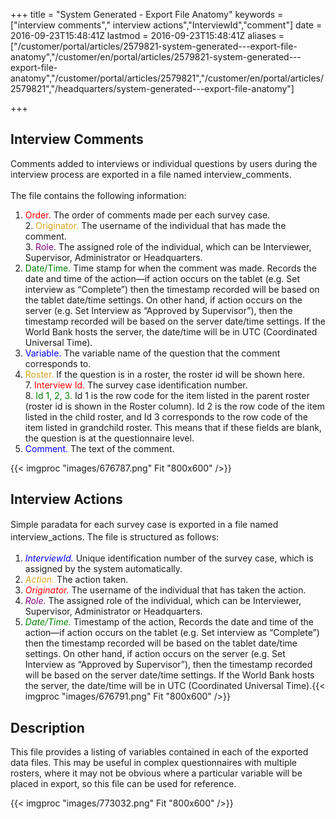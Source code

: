 ﻿+++
title = "System Generated - Export File Anatomy"
keywords = ["interview comments"," interview actions","InterviewId","comment"]
date = 2016-09-23T15:48:41Z
lastmod = 2016-09-23T15:48:41Z
aliases = ["/customer/portal/articles/2579821-system-generated---export-file-anatomy","/customer/en/portal/articles/2579821-system-generated---export-file-anatomy","/customer/portal/articles/2579821","/customer/en/portal/articles/2579821","/headquarters/system-generated---export-file-anatomy"]

+++

Interview Comments   
---------------------

Comments added to interviews or individual questions by users during the
interview process are exported in a file named interview\_comments.  
   
The file contains the following information:  
  
1. <span style="color:#FF0000;">Order.</span> The order of comments made
per each survey case.  
2. <span style="color:#DAA520;">Originator.</span> The username of the
individual that has made the comment.  
3. <span style="color:#800080;">Role.</span> The assigned role of the
individual, which can be Interviewer, Supervisor, Administrator or
Headquarters.  
4. <span style="color:#008000;">Date/Time.</span> Time stamp for when
the comment was made. Records the date and time of the action—if action
occurs on the tablet (e.g. Set interview as “Complete”) then the
timestamp recorded will be based on the tablet date/time settings. On
other hand, if action occurs on the server (e.g. Set Interview as
“Approved by Supervisor”), then the timestamp recorded will be based on
the server date/time settings. If the World Bank hosts the server, the
date/time will be in UTC (Coordinated Universal Time).  
5. <span style="color:#0000FF;">Variable.</span> The variable name of
the question that the comment corresponds to.  
6. <span style="color:#DAA520;">Roster. </span>If the question is in a
roster, the roster id will be shown here.  
7. <span style="color:#FF0000;">Interview Id. </span>The survey case
identification number.  
8. <span style="color:#008000;">Id 1, 2, 3.</span> Id 1 is the row code
for the item listed in the parent roster (roster id is shown in the
Roster column). Id 2 is the row code of the item listed in the child
roster, and Id 3 corresponds to the row code of the item listed in
grandchild roster. This means that if these fields are blank, the
question is at the questionnaire level.  
9. <span style="color:#0000FF;">Comment. </span>The text of the comment.

  
  
{{< imgproc "images/676787.png" Fit "800x600" />}}

Interview Actions 
------------------

<span style="line-height: 20.8px;">Simple paradata for each survey case
is exported in a file named interview\_actions. The file is structured
as follows:</span>

1.  <span style="color: rgb(0, 0, 255);">*InterviewId.*</span> Unique
    identification number of the survey case, which is assigned by the
    system automatically.  
2.  <span style="color: rgb(218, 165, 32);">*Action.* </span>The action
    taken.
3.  <span style="color: rgb(255, 0, 0);">*Originator.* </span>The
    username of the individual that has taken the <span
    class="underline">action</span>.  
4.  <span style="color: rgb(128, 0, 128);">*Role.*</span> The assigned
    role of the individual, which can be Interviewer, Supervisor,
    Administrator or Headquarters.
5.  <span style="color: rgb(0, 128, 0);">*Date/Time.*</span> Timestamp
    of the action, Records the date and time of the action—if action
    occurs on the tablet (e.g. Set interview as “Complete”) then the
    timestamp recorded will be based on the tablet date/time settings.
    On other hand, if action occurs on the server (e.g. Set Interview as
    “Approved by Supervisor”), then the timestamp recorded will be based
    on the server date/time settings. If the World Bank hosts the
    server, the date/time will be in UTC (Coordinated Universal
    Time).{{< imgproc "images/676791.png" Fit "800x600" />}}

 Description
------------

This file provides a listing of variables contained in each of the
exported data files. This may be useful in complex questionnaires with
multiple rosters, where it may not be obvious where a particular
variable will be placed in export, so this file can be used for
reference.  
  
{{< imgproc "images/773032.png" Fit "800x600" />}}
